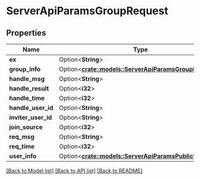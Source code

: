 # ServerApiParamsGroupRequest

## Properties

Name | Type | Description | Notes
------------ | ------------- | ------------- | -------------
**ex** | Option<**String**> |  | [optional]
**group_info** | Option<[**crate::models::ServerApiParamsGroupInfo**](ServerApiParamsGroupInfo.md)> |  | [optional]
**handle_msg** | Option<**String**> |  | [optional]
**handle_result** | Option<**i32**> |  | [optional]
**handle_time** | Option<**i32**> |  | [optional]
**handle_user_id** | Option<**String**> |  | [optional]
**inviter_user_id** | Option<**String**> |  | [optional]
**join_source** | Option<**i32**> |  | [optional]
**req_msg** | Option<**String**> |  | [optional]
**req_time** | Option<**i32**> |  | [optional]
**user_info** | Option<[**crate::models::ServerApiParamsPublicUserInfo**](ServerApiParamsPublicUserInfo.md)> |  | [optional]

[[Back to Model list]](../README.md#documentation-for-models) [[Back to API list]](../README.md#documentation-for-api-endpoints) [[Back to README]](../README.md)


